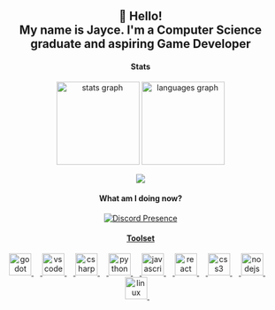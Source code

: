 <h2 align="center">👋 Hello! <br>My name is Jayce. I'm a Computer Science graduate and aspiring Game Developer</h2>

<h4 align="center">Stats</h4>
<div align="center">
  <img src="https://github-readme-stats.vercel.app/api?username=CaptnJayce&hide_title=false&hide_rank=false&show_icons=true&include_all_commits=true&count_private=true&disable_animations=false&theme=midnight-purple&locale=en&hide_border=true&order=1" height="150" alt="stats graph"  />
  <img src="https://github-readme-stats.vercel.app/api/top-langs?username=CaptnJayce&locale=en&hide_title=false&layout=compact&card_width=320&langs_count=6&theme=midnight-purple&hide_border=true&order=2" height="150" alt="languages graph"  />

  ![](https://komarev.com/ghpvc/?username=captnjayce)
  
</div>

<h4 align="center">What am I doing now?</h4>
<div align="center">
  
<a href="https://discord.com/users/775894736623239260"><img src="https://lanyard.kyrie25.me/api/775894736623239260?&imgStyle=square&imgBorderRadius=30px&gradient=645CBB-A084DC-BFACE2-EBC7E6&animationDuration=4s&theme=:dark&borderRadius=10px&idleMessage=(%20not%20online%20now.%20)" alt="Discord Presence">  

</div>
     
<h4 align="center">Toolset</h4>
<div align="center">
  <img src="https://cdn.jsdelivr.net/gh/devicons/devicon/icons/godot/godot-original.svg" height="40" alt="godot logo"  />
  <img width="12" />
  <img src="https://cdn.jsdelivr.net/gh/devicons/devicon/icons/vscode/vscode-original.svg" height="40" alt="vscode logo"  />
  <img width="12" />
  <img src="https://cdn.jsdelivr.net/gh/devicons/devicon/icons/csharp/csharp-original.svg" height="40" alt="csharp logo"  />
  <img width="12" />
  <img src="https://cdn.jsdelivr.net/gh/devicons/devicon/icons/python/python-original.svg" height="40" alt="python logo"  />
  <img width="12" />
  <img src="https://cdn.jsdelivr.net/gh/devicons/devicon/icons/javascript/javascript-original.svg" height="40" alt="javascript logo"  />
  <img width="12" />
  <img src="https://cdn.jsdelivr.net/gh/devicons/devicon/icons/react/react-original.svg" height="40" alt="react logo"  />
  <img width="12" />
  <img src="https://cdn.jsdelivr.net/gh/devicons/devicon/icons/css3/css3-original.svg" height="40" alt="css3 logo"  />
  <img width="12" />
  <img src="https://cdn.jsdelivr.net/gh/devicons/devicon/icons/nodejs/nodejs-original.svg" height="40" alt="nodejs logo"  />
  <img width="12" />
  <img src="https://cdn.jsdelivr.net/gh/devicons/devicon/icons/linux/linux-original.svg" height="40" alt="linux logo"  />
  <img width="12" />
</div>

